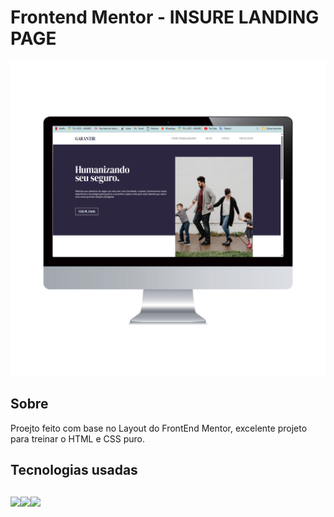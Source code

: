 # Frontend Mentor - INSURE LANDING PAGE

<img src="/assets/img/desktoop.png" alt="">

<h2>Sobre</h2>

<p>Proejto feito com base no Layout do FrontEnd Mentor, excelente projeto para treinar o HTML e CSS puro.</p>

<h2>Tecnologias usadas</h2>

##

<img src="https://img.shields.io/badge/HTML-239120?style=for-the-badge&logo=html5&logoColor=white"><img src="https://img.shields.io/badge/CSS3-1572B6?style=for-the-badge&logo=css3&logoColor=white"><img src="https://img.shields.io/badge/GIT-E44C30?style=for-the-badge&logo=git&logoColor=white">
